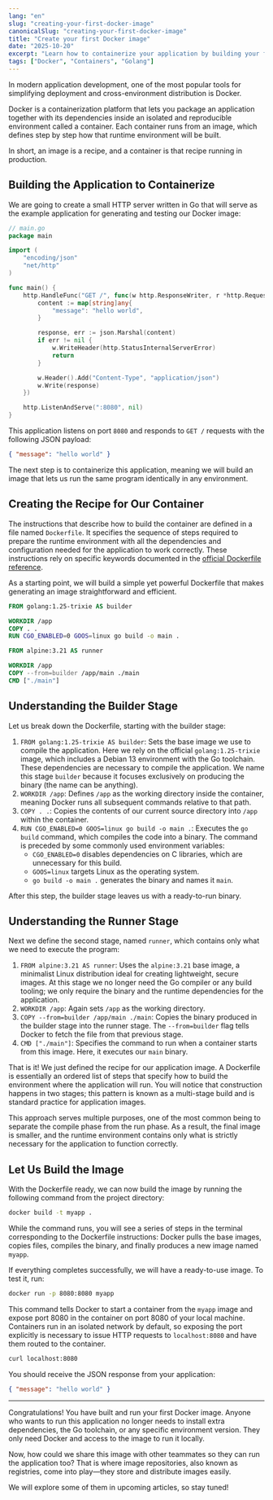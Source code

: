```yaml
---
lang: "en"
slug: "creating-your-first-docker-image"
canonicalSlug: "creating-your-first-docker-image"
title: "Create your first Docker image"
date: "2025-10-20"
excerpt: "Learn how to containerize your application by building your first Docker image."
tags: ["Docker", "Containers", "Golang"]
---
```


In modern application development, one of the most popular tools for simplifying deployment and cross-environment distribution is Docker.

Docker is a containerization platform that lets you package an application together with its dependencies inside an isolated and reproducible environment called a container. Each container runs from an image, which defines step by step how that runtime environment will be built.

In short, an image is a recipe, and a container is that recipe running in production.

## Building the Application to Containerize

We are going to create a small HTTP server written in Go that will serve as the example application for generating and testing our Docker image:

```go
// main.go
package main

import (
	"encoding/json"
	"net/http"
)

func main() {
	http.HandleFunc("GET /", func(w http.ResponseWriter, r *http.Request) {
		content := map[string]any{
			"message": "hello world",
		}

		response, err := json.Marshal(content)
		if err != nil {
			w.WriteHeader(http.StatusInternalServerError)
			return
		}

		w.Header().Add("Content-Type", "application/json")
		w.Write(response)
	})

	http.ListenAndServe(":8080", nil)
}
```

This application listens on port `8080` and responds to `GET /` requests with the following JSON payload:

```json
{ "message": "hello world" }
```

The next step is to containerize this application, meaning we will build an image that lets us run the same program identically in any environment.

## Creating the Recipe for Our Container

The instructions that describe how to build the container are defined in a file named `Dockerfile`. It specifies the sequence of steps required to prepare the runtime environment with all the dependencies and configuration needed for the application to work correctly. These instructions rely on specific keywords documented in the [official Dockerfile reference](https://docs.docker.com/reference/dockerfile/).

As a starting point, we will build a simple yet powerful Dockerfile that makes generating an image straightforward and efficient.

```Dockerfile
FROM golang:1.25-trixie AS builder

WORKDIR /app
COPY . .
RUN CGO_ENABLED=0 GOOS=linux go build -o main .

FROM alpine:3.21 AS runner

WORKDIR /app
COPY --from=builder /app/main ./main
CMD ["./main"]
```

## Understanding the Builder Stage

Let us break down the Dockerfile, starting with the builder stage:

1. `FROM golang:1.25-trixie AS builder`: Sets the base image we use to compile the application. Here we rely on the official `golang:1.25-trixie` image, which includes a Debian 13 environment with the Go toolchain. These dependencies are necessary to compile the application. We name this stage `builder` because it focuses exclusively on producing the binary (the name can be anything).
2. `WORKDIR /app`: Defines `/app` as the working directory inside the container, meaning Docker runs all subsequent commands relative to that path.
3. `COPY . .`: Copies the contents of our current source directory into `/app` within the container.
4. `RUN CGO_ENABLED=0 GOOS=linux go build -o main .`: Executes the `go build` command, which compiles the code into a binary. The command is preceded by some commonly used environment variables:
   - `CGO_ENABLED=0` disables dependencies on C libraries, which are unnecessary for this build.
   - `GOOS=linux` targets Linux as the operating system.
   - `go build -o main .` generates the binary and names it `main`.

After this step, the builder stage leaves us with a ready-to-run binary.

## Understanding the Runner Stage

Next we define the second stage, named `runner`, which contains only what we need to execute the program:

1. `FROM alpine:3.21 AS runner`: Uses the `alpine:3.21` base image, a minimalist Linux distribution ideal for creating lightweight, secure images. At this stage we no longer need the Go compiler or any build tooling; we only require the binary and the runtime dependencies for the application.
2. `WORKDIR /app`: Again sets `/app` as the working directory.
3. `COPY --from=builder /app/main ./main`: Copies the binary produced in the builder stage into the runner stage. The `--from=builder` flag tells Docker to fetch the file from that previous stage.
4. `CMD ["./main"]`: Specifies the command to run when a container starts from this image. Here, it executes our `main` binary.

That is it! We just defined the recipe for our application image. A Dockerfile is essentially an ordered list of steps that specify how to build the environment where the application will run. You will notice that construction happens in two stages; this pattern is known as a multi-stage build and is standard practice for application images.

This approach serves multiple purposes, one of the most common being to separate the compile phase from the run phase. As a result, the final image is smaller, and the runtime environment contains only what is strictly necessary for the application to function correctly.

## Let Us Build the Image

With the Dockerfile ready, we can now build the image by running the following command from the project directory:

```sh
docker build -t myapp .
```

While the command runs, you will see a series of steps in the terminal corresponding to the Dockerfile instructions: Docker pulls the base images, copies files, compiles the binary, and finally produces a new image named `myapp`.

If everything completes successfully, we will have a ready-to-use image. To test it, run:

```sh
docker run -p 8080:8080 myapp
```

This command tells Docker to start a container from the `myapp` image and expose port 8080 in the container on port 8080 of your local machine. Containers run in an isolated network by default, so exposing the port explicitly is necessary to issue HTTP requests to `localhost:8080` and have them routed to the container.

```sh
curl localhost:8080
```

You should receive the JSON response from your application:

```json
{ "message": "hello world" }
```

---

Congratulations! You have built and run your first Docker image. Anyone who wants to run this application no longer needs to install extra dependencies, the Go toolchain, or any specific environment version. They only need Docker and access to the image to run it locally.

Now, how could we share this image with other teammates so they can run the application too? That is where image repositories, also known as registries, come into play—they store and distribute images easily.

We will explore some of them in upcoming articles, so stay tuned!
